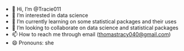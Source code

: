 - 👋 Hi, I’m @Tracie011
- 👀 I’m interested in data science
- 🌱 I’m currently learning on some statistical packages and their uses
- 💞️ I’m looking to collaborate on  data science and statistical packages
- 📫 How to reach me through email (thomastracy040@gmail.com)
- 😄 Pronouns: she

<!---
Tracie011/Tracie011 is a ✨ special ✨ repository because its `README.md` (this file) appears on your GitHub profile.
You can click the Preview link to take a look at your changes.
--->
